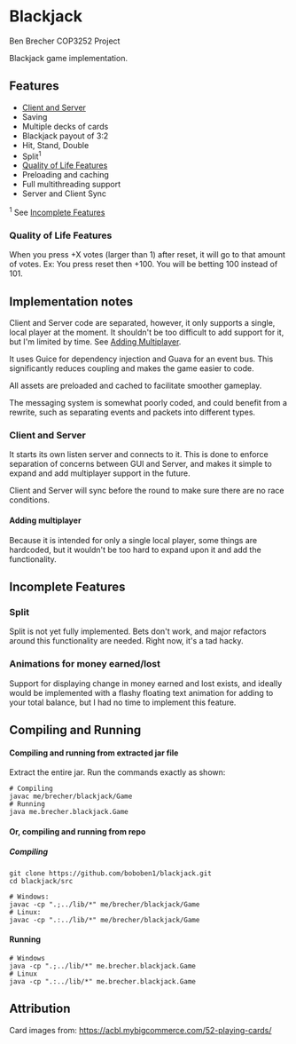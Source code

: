 # Blackjack


Ben Brecher
COP3252 Project

Blackjack game implementation.

## Features

* [Client and Server](#client-and-server)
* Saving
* Multiple decks of cards
* Blackjack payout of 3:2
* Hit, Stand, Double
* Split<sup>1</sup>
* [Quality of Life Features](#quality-of-life-features)
* Preloading and caching
* Full multithreading support
* Server and Client Sync

<sup>1</sup> See [Incomplete Features](#incomplete-features)

### Quality of Life Features

When you press +X votes (larger than 1) after reset, it will go to that amount of votes.
Ex: You press reset then +100. You will be betting 100 instead of 101.

## Implementation notes

Client and Server code are separated, however, it only supports a single, local player at the moment. It shouldn't be
too difficult to add support for it, but I'm limited by time. See [Adding Multiplayer](#adding-multiplayer).

It uses Guice for dependency injection and Guava for an event bus. This significantly reduces coupling and makes the game
easier to code.

All assets are preloaded and cached to facilitate smoother gameplay.

The messaging system is somewhat poorly coded, and could benefit from a rewrite, such as separating events and packets
into different types.


### Client and Server

It starts its own listen server and connects to it. This is done to enforce separation of concerns between GUI and Server,
and makes it simple to expand and add multiplayer support in the future.

Client and Server will sync before the round to make sure there are no race conditions.

#### Adding multiplayer

Because it is intended for only a single local player, some things are hardcoded, but it wouldn't be too hard to 
expand upon it and add the functionality.


## Incomplete Features

### Split
Split is not yet fully implemented. Bets don't work, and major refactors around this functionality are needed. Right now,
it's a tad hacky.

### Animations for money earned/lost
Support for displaying change in money earned and lost exists, and ideally would be implemented with a flashy floating 
text animation for adding to your total balance, but I had no time to implement this feature.

## Compiling and Running


#### Compiling and running from extracted jar file


Extract the entire jar.
Run the commands exactly as shown:

```shell
# Compiling
javac me/brecher/blackjack/Game
# Running
java me.brecher.blackjack.Game
```

#### Or, compiling and running from repo

##### Compiling
```shell
git clone https://github.com/boboben1/blackjack.git
cd blackjack/src

# Windows:
javac -cp ".;../lib/*" me/brecher/blackjack/Game
# Linux:
javac -cp ".:../lib/*" me/brecher/blackjack/Game
```

#### Running

```shell
# Windows
java -cp ".;../lib/*" me.brecher.blackjack.Game
# Linux
java -cp ".:../lib/*" me.brecher.blackjack.Game
```

## Attribution

Card images from:
https://acbl.mybigcommerce.com/52-playing-cards/